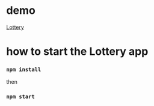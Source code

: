 # demo

<a target="_blank" href="https://lottery.dannyisadog.com">Lottery</a>

# how to start the Lottery app

### `npm install`

then

### `npm start`
